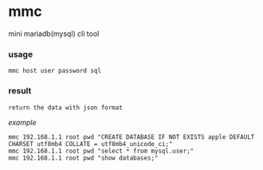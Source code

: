 # mmc
mini mariadb(mysql) cli tool

### usage
`mmc host user password sql`

### result
`return the data with json format`

*example*
```
mmc 192.168.1.1 root pwd "CREATE DATABASE IF NOT EXISTS apple DEFAULT CHARSET utf8mb4 COLLATE = utf8mb4_unicode_ci;"
mmc 192.168.1.1 root pwd "select * from mysql.user;"
mmc 192.168.1.1 root pwd "show databases;"
```
